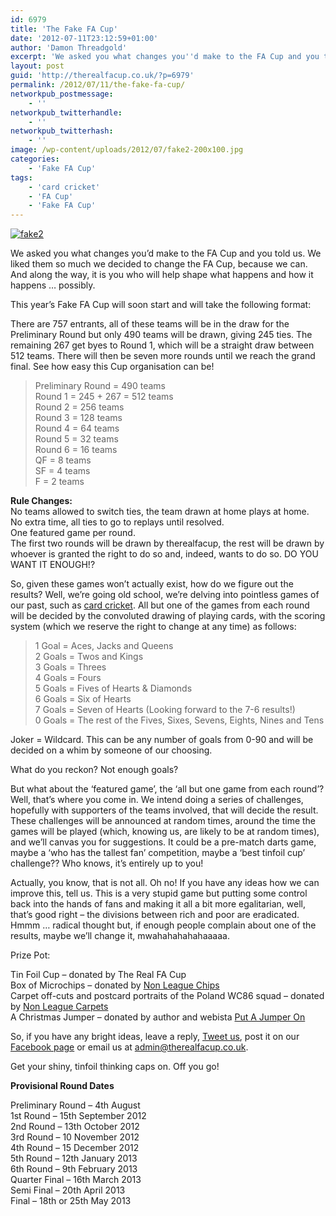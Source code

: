 ```yaml
---
id: 6979
title: 'The Fake FA Cup'
date: '2012-07-11T23:12:59+01:00'
author: 'Damon Threadgold'
excerpt: 'We asked you what changes you''d make to the FA Cup and you told us.  We liked them so much we decided to change the FA Cup, because we can.  And along the way, it is you who will help shape what happens and how it happens ... possibly.'
layout: post
guid: 'http://therealfacup.co.uk/?p=6979'
permalink: /2012/07/11/the-fake-fa-cup/
networkpub_postmessage:
    - ''
networkpub_twitterhandle:
    - ''
networkpub_twitterhash:
    - ''
image: /wp-content/uploads/2012/07/fake2-200x100.jpg
categories:
    - 'Fake FA Cup'
tags:
    - 'card cricket'
    - 'FA Cup'
    - 'Fake FA Cup'
---
```


[![](http://therealfacup.co.uk/wp-content/uploads/2012/07/fake2-e1342032914546.jpg "fake2")](http://therealfacup.co.uk/2012/07/11/the-fake-fa-cup/fake2/)

We asked you what changes you’d make to the FA Cup and you told us. We liked them so much we decided to change the FA Cup, because we can. And along the way, it is you who will help shape what happens and how it happens … possibly.

This year’s Fake FA Cup will soon start and will take the following format:

There are 757 entrants, all of these teams will be in the draw for the Preliminary Round but only 490 teams will be drawn, giving 245 ties. The remaining 267 get byes to Round 1, which will be a straight draw between 512 teams. There will then be seven more rounds until we reach the grand final. See how easy this Cup organisation can be!

> Preliminary Round = 490 teams  
> Round 1 = 245 + 267 = 512 teams  
> Round 2 = 256 teams  
> Round 3 = 128 teams  
> Round 4 = 64 teams  
> Round 5 = 32 teams  
> Round 6 = 16 teams  
> QF = 8 teams  
> SF = 4 teams  
> F = 2 teams

**Rule Changes:**  
No teams allowed to switch ties, the team drawn at home plays at home.  
No extra time, all ties to go to replays until resolved.  
One featured game per round.  
The first two rounds will be drawn by therealfacup, the rest will be drawn by whoever is granted the right to do so and, indeed, wants to do so. DO YOU WANT IT ENOUGH!?

So, given these games won’t actually exist, how do we figure out the results? Well, we’re going old school, we’re delving into pointless games of our past, such as [card cricket](http://www.pagat.com/patience/cricket.html). All but one of the games from each round will be decided by the convoluted drawing of playing cards, with the scoring system (which we reserve the right to change at any time) as follows:

> 1 Goal = Aces, Jacks and Queens  
> 2 Goals = Twos and Kings  
> 3 Goals = Threes  
> 4 Goals = Fours  
> 5 Goals = Fives of Hearts &amp; Diamonds  
> 6 Goals = Six of Hearts  
> 7 Goals = Seven of Hearts (Looking forward to the 7-6 results!)  
> 0 Goals = The rest of the Fives, Sixes, Sevens, Eights, Nines and Tens

Joker = Wildcard. This can be any number of goals from 0-90 and will be decided on a whim by someone of our choosing.

What do you reckon? Not enough goals?

But what about the ‘featured game’, the ‘all but one game from each round’? Well, that’s where you come in. We intend doing a series of challenges, hopefully with supporters of the teams involved, that will decide the result. These challenges will be announced at random times, around the time the games will be played (which, knowing us, are likely to be at random times), and we’ll canvas you for suggestions. It could be a pre-match darts game, maybe a ‘who has the tallest fan’ competition, maybe a ‘best tinfoil cup’ challenge?? Who knows, it’s entirely up to you!

Actually, you know, that is not all. Oh no! If you have any ideas how we can improve this, tell us. This is a very stupid game but putting some control back into the hands of fans and making it all a bit more egalitarian, well, that’s good right – the divisions between rich and poor are eradicated. Hmmm … radical thought but, if enough people complain about one of the results, maybe we’ll change it, mwahahahahahaaaaa.

Prize Pot:

Tin Foil Cup – donated by The Real FA Cup  
Box of Microchips – donated by [Non League Chips](http://nonleaguechips.tumblr.com/)  
Carpet off-cuts and postcard portraits of the Poland WC86 squad – donated by [Non League Carpets](http://fyfootballcarpets.tumblr.com/)  
A Christmas Jumper – donated by author and webista [Put A Jumper On](http://putajumperon.wordpress.com/)

So, if you have any bright ideas, leave a reply, [Tweet us](https://twitter.com/therealfacup), post it on our [Facebook page](http://www.facebook.com/therealfacup?ref=ts) or email us at admin@therealfacup.co.uk.

Get your shiny, tinfoil thinking caps on. Off you go!

**Provisional Round Dates**

Preliminary Round – 4th August  
1st Round – 15th September 2012  
2nd Round – 13th October 2012  
3rd Round – 10 November 2012  
4th Round – 15 December 2012  
5th Round – 12th January 2013  
6th Round – 9th February 2013  
Quarter Final – 16th March 2013  
Semi Final – 20th April 2013  
Final – 18th or 25th May 2013